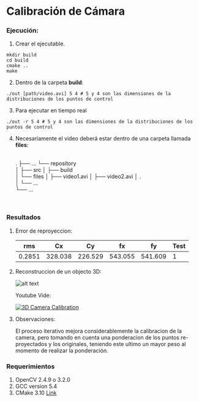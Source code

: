 # Calibración de Cámara

### Ejecución:

1. Crear el ejecutable.
```
mkdir build
cd build
cmake ..
make
```

2. Dentro de la carpeta **build**:
```
./out [path/video.avi] 5 4 # 5 y 4 son las dimensiones de la distribuciones de los puntos de control
```

3. Para ejecutar en tiempo real 
```
./out -r 5 4 # 5 y 4 son las dimensiones de la distribuciones de los puntos de control
```
4. Necesariamente el video deberá estar dentro de una carpeta llamada **files**: <br><br>

    .
    ├── ...
    └── repository                   
    │    ├── src
    │    ├── build        
    │    └── files
    │        ├── video1.avi 
    │        ├── video2.avi
    │        .      
    │        └── ...            
    └── ...

<br>

### Resultados

1. Error de reproyeccion:

    | rms      | Cx      | Cy      | fx      | fy      | Test |
    | -------- | ------- | ------- | ------- | ------- | ---- |
    | 0.2851   | 328.038 | 226.529 | 543.055 | 541.609 | 1    |  

2. Reconstruccion de un objecto 3D:

    ![alt text](rings2.gif)

    Youtube Vide:

    [![3D Camera Calibration](https://img.youtube.com/vi/zYjJ2QNdNXc/0.jpg)](https://www.youtube.com/watch?v=zYjJ2QNdNXc)

3. Observaciones:

    El proceso iterativo mejora considerablemente la calibracion de la camera, pero tomando en cuenta una ponderacion de los puntos
    re-proyectados y los originales, teniendo este ultimo un mayor peso al momento de realizar la ponderación.


### Requerimientos
1. OpenCV 2.4.9 o 3.2.0
2. GCC version 5.4
5. CMake 3.10 [Link](https://www.claudiokuenzler.com/blog/755/install-upgrade-cmake-3.10.1-ubuntu-14.04-trusty-alternatives#.XBCpRhC22kA)